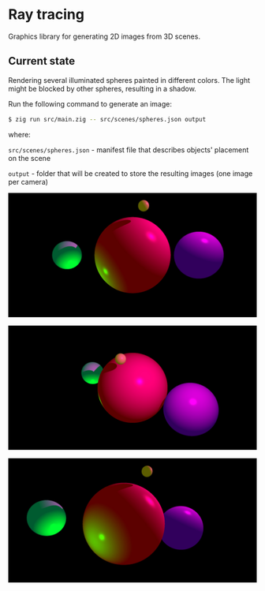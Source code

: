 # Ray tracing

Graphics library for generating 2D images from 3D scenes.

## Current state

Rendering several illuminated spheres painted in different colors. The light might be blocked by other spheres, resulting in a shadow.

Run the following command to generate an image:

```bash
$ zig run src/main.zig -- src/scenes/spheres.json output
```

where:

`src/scenes/spheres.json` - manifest file that describes objects' placement on the scene

`output` - folder that will be created to store the resulting images (one image per camera)

![Image rendered from camera-0](./output/camera-0-converted.jpg)

![Image rendered from camera-1](./output/camera-1-converted.jpg)

![Image rendered from camera-2](./output/camera-2-converted.jpg)
